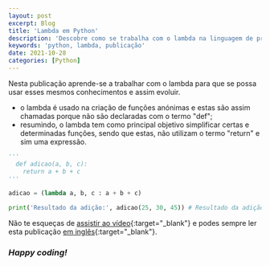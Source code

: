 ```yaml
---
layout: post
excerpt: Blog
title: 'Lambda em Python'
description: 'Descobre como se trabalha com o lambda na linguagem de programação Python. Obtém respostas às tuas dúvidas com a teoria e os exemplos apresentados.'
keywords: 'python, lambda, publicação'
date: 2021-10-28
categories: [Python]
---
```


Nesta publicação aprende-se a trabalhar com o lambda para que se possa usar esses mesmos conhecimentos e assim evoluir.

- o lambda é usado na criação de funções anónimas e estas são assim chamadas porque não são declaradas com o termo "def";
- resumindo, o lambda tem como principal objetivo simplificar certas e determinadas funções, sendo que estas, não utilizam o termo "return" e sim uma expressão.

```python
'''
  def adicao(a, b, c):
    return a + b + c
'''

adicao = (lambda a, b, c : a + b + c)

print('Resultado da adição:', adicao(25, 30, 45)) # Resultado da adição: 100
```

Não te esqueças de [assistir ao vídeo](https://youtu.be/0bSYL5vnh6k){:target="\_blank"} e podes sempre ler esta publicação [em inglês](https://nelsonsilvadev.com/blog/20211028/lambda-in-python/){:target="\_blank"}.

### _Happy coding!_
